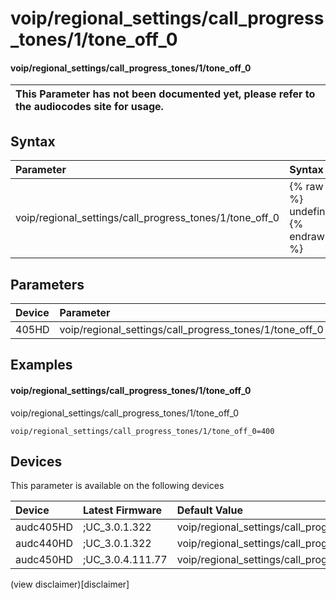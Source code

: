 ﻿---
description: voip/regional_settings/call_progress_tones/1/tone_off_0
search: false
---

# voip/regional_settings/call_progress_tones/1/tone_off_0

#### voip/regional_settings/call_progress_tones/1/tone_off_0


| This Parameter has not been documented yet, please refer to the audiocodes site for usage.  |
| :--- |

## Syntax
| Parameter | Syntax |
| :--- | :--- |
|voip/regional_settings/call_progress_tones/1/tone_off_0 | {% raw %} undefined {% endraw %} |

## Parameters
|Device|Parameter|value|Description|
|:---|:---|:---|:---|
| 405HD | voip/regional_settings/call_progress_tones/1/tone_off_0 |  |  |

## Examples
#### voip/regional_settings/call_progress_tones/1/tone_off_0

voip/regional_settings/call_progress_tones/1/tone_off_0

```
voip/regional_settings/call_progress_tones/1/tone_off_0=400
```

## Devices
This parameter is available on the following devices

| Device | Latest Firmware | Default Value |
|:---|:---|:---|
| audc405HD | ;UC_3.0.1.322 | voip/regional_settings/call_progress_tones/1/tone_off_0=400 
| audc440HD | ;UC_3.0.1.322 | voip/regional_settings/call_progress_tones/1/tone_off_0=400 
| audc450HD | ;UC_3.0.4.111.77 | voip/regional_settings/call_progress_tones/1/tone_off_0=400 

(view disclaimer)[disclaimer]
